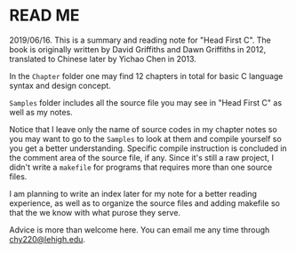 # READ ME

2019/06/16.
This is a summary and reading note for "Head First C". The book is originally written by David Griffiths and Dawn Griffiths in 2012, translated to Chinese later by Yichao Chen in 2013.

In the `Chapter` folder one may find 12 chapters in total for basic C language syntax and design concept.

`Samples` folder includes all the source file you may see in "Head First C" as well as my notes.

Notice that I leave only the name of source codes in my chapter notes so you may want to go to the `Samples` to look at them and compile yourself so you get a better understanding. Specific compile instruction is concluded in the comment area of the source file, if any. Since it's still a raw project, I didn't write a `makefile` for programs that requires more than one source files.

I am planning to write an index later for my note for a better reading experience, as well as to organize the source files and adding makefile so that the we know with what purose they serve.

Advice is more than welcome here. You can email me any time through chy220@lehigh.edu.
